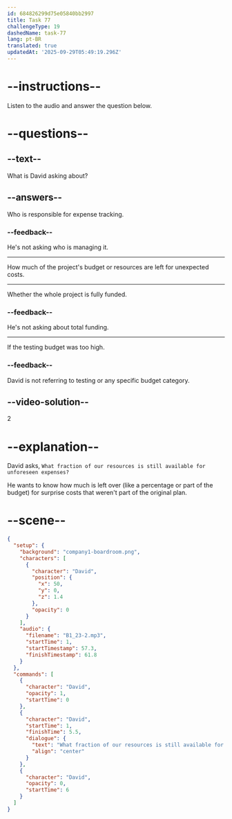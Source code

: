 ```yaml
---
id: 684826299d75e05840bb2997
title: Task 77
challengeType: 19
dashedName: task-77
lang: pt-BR
translated: true
updatedAt: '2025-09-29T05:49:19.296Z'
---
```


<!-- (audio) David: What fraction of our resources is still available for unforeseen expenses? -->

# --instructions--

Listen to the audio and answer the question below.

# --questions--

## --text--

What is David asking about?

## --answers--

Who is responsible for expense tracking.

### --feedback--

He's not asking who is managing it.

---

How much of the project's budget or resources are left for unexpected costs.

---

Whether the whole project is fully funded.

### --feedback--

He's not asking about total funding.

---

If the testing budget was too high.

### --feedback--

David is not referring to testing or any specific budget category.

## --video-solution--

2

# --explanation--

David asks, `What fraction of our resources is still available for unforeseen expenses?`

He wants to know how much is left over (like a percentage or part of the budget) for surprise costs that weren't part of the original plan.

# --scene--

```json
{
  "setup": {
    "background": "company1-boardroom.png",
    "characters": [
      {
        "character": "David",
        "position": {
          "x": 50,
          "y": 0,
          "z": 1.4
        },
        "opacity": 0
      }
    ],
    "audio": {
      "filename": "B1_23-2.mp3",
      "startTime": 1,
      "startTimestamp": 57.3,
      "finishTimestamp": 61.8
    }
  },
  "commands": [
    {
      "character": "David",
      "opacity": 1,
      "startTime": 0
    },
    {
      "character": "David",
      "startTime": 1,
      "finishTime": 5.5,
      "dialogue": {
        "text": "What fraction of our resources is still available for unforeseen expenses?",
        "align": "center"
      }
    },
    {
      "character": "David",
      "opacity": 0,
      "startTime": 6
    }
  ]
}
```
